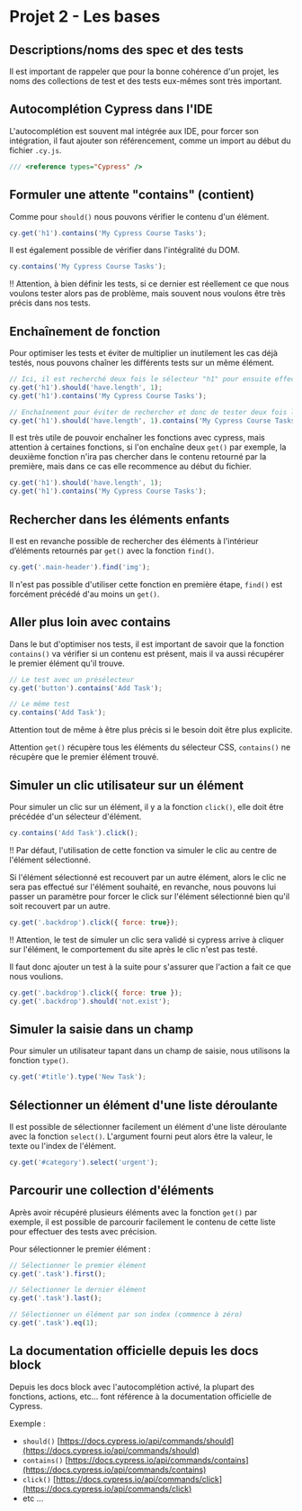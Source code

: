 # Projet 2 - Les bases

## Descriptions/noms des spec et des tests

Il est important de rappeler que pour la bonne cohérence d'un projet, les noms des collections de test et des tests eux-mêmes sont très important.

## Autocomplétion Cypress dans l'IDE

L'autocomplétion est souvent mal intégrée aux IDE, pour forcer son intégration, il faut ajouter son référencement, comme un import au début du fichier `.cy.js`.

```js
/// <reference types="Cypress" />
```

## Formuler une attente "contains" (contient)

Comme pour `should()` nous pouvons vérifier le contenu d'un élément.

```js
cy.get('h1').contains('My Cypress Course Tasks');
```

Il est également possible de vérifier dans l'intégralité du DOM.

```js
cy.contains('My Cypress Course Tasks');
```

!! Attention, à bien définir les tests, si ce dernier est réellement ce que nous voulons tester alors pas de problème, mais souvent nous voulons être très précis dans nos tests.

## Enchaînement de fonction

Pour optimiser les tests et éviter de multiplier un inutilement les cas déjà testés, nous pouvons chaîner les différents tests sur un même élément.

```js
// Ici, il est recherché deux fois le sélecteur "h1" pour ensuite effectuer un test "should" et un "contains"
cy.get('h1').should('have.length', 1);
cy.get('h1').contains('My Cypress Course Tasks');

// Enchaînement pour éviter de rechercher et donc de tester deux fois le sélecteur "h1"
cy.get('h1').should('have.length', 1).contains('My Cypress Course Tasks');
```

Il est très utile de pouvoir enchaîner les fonctions avec cypress, mais attention à certaines fonctions, si l'on enchaîne deux `get()` par exemple, la deuxième fonction n'ira pas chercher dans le contenu retourné par la première, mais dans ce cas elle recommence au début du fichier.

```js
cy.get('h1').should('have.length', 1);
cy.get('h1').contains('My Cypress Course Tasks');
```

## Rechercher dans les éléments enfants

Il est en revanche possible de rechercher des éléments à l'intérieur d’éléments retournés par `get()` avec la fonction `find()`.

```js
cy.get('.main-header').find('img');
```

Il n'est pas possible d'utiliser cette fonction en première étape, `find()` est forcément précédé d'au moins un `get()`.

## Aller plus loin avec contains

Dans le but d'optimiser nos tests, il est important de savoir que la fonction `contains()` va vérifier si un contenu est présent, mais il va aussi récupérer le premier élément qu'il trouve.

```js
// Le test avec un présélecteur
cy.get('button').contains('Add Task');

// Le même test
cy.contains('Add Task');
```

Attention tout de même à être plus précis si le besoin doit être plus explicite.

Attention `get()` récupère tous les éléments du sélecteur CSS, `contains()` ne récupère que le premier élément trouvé.

## Simuler un clic utilisateur sur un élément

Pour simuler un clic sur un élément, il y a la fonction `click()`, elle doit être précédée d'un sélecteur d'élément.

```js
cy.contains('Add Task').click();
```

!! Par défaut, l'utilisation de cette fonction va simuler le clic au centre de l'élément sélectionné.

Si l'élément sélectionné est recouvert par un autre élément, alors le clic ne sera pas effectué sur l'élément souhaité, en revanche, nous pouvons lui passer un paramètre pour forcer le click sur l'élément sélectionné bien qu'il soit recouvert par un autre.

```js
cy.get('.backdrop').click({ force: true});
```

!! Attention, le test de simuler un clic sera validé si cypress arrive à cliquer sur l'élément, le comportement du site après le clic n'est pas testé.

Il faut donc ajouter un test à la suite pour s'assurer que l'action a fait ce que nous voulions.

```js
cy.get('.backdrop').click({ force: true });
cy.get('.backdrop').should('not.exist');
```

## Simuler la saisie dans un champ

Pour simuler un utilisateur tapant dans un champ de saisie, nous utilisons la fonction `type()`.

```js
cy.get('#title').type('New Task');
```

## Sélectionner un élément d'une liste déroulante

Il est possible de sélectionner facilement un élément d'une liste déroulante avec la fonction `select()`. L'argument fourni peut alors être la valeur, le texte ou l'index de l'élément.

```js
cy.get('#category').select('urgent');
```

## Parcourir une collection d'éléments

Après avoir récupéré plusieurs éléments avec la fonction `get()` par exemple, il est possible de parcourir facilement le contenu de cette liste pour effectuer des tests avec précision.

Pour sélectionner le premier élément :

```js
// Sélectionner le premier élément
cy.get('.task').first();

// Sélectionner le dernier élément
cy.get('.task').last();

// Sélectionner un élément par son index (commence à zéro)
cy.get('.task').eq(1);
```

## La documentation officielle depuis les docs block

Depuis les docs block avec l'autocomplétion activé, la plupart des fonctions, actions, etc... font référence à la documentation officielle de Cypress.

Exemple :

- `should()` [https://docs.cypress.io/api/commands/should](https://docs.cypress.io/api/commands/should)
- `contains()` [https://docs.cypress.io/api/commands/contains](https://docs.cypress.io/api/commands/contains)
- `click()` [https://docs.cypress.io/api/commands/click](https://docs.cypress.io/api/commands/click)
- etc ...
